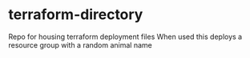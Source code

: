 # terraform-directory
Repo for housing terraform deployment files
When used this deploys a resource group with a random animal name
